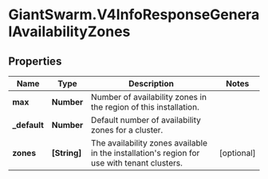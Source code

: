 # GiantSwarm.V4InfoResponseGeneralAvailabilityZones

## Properties
Name | Type | Description | Notes
------------ | ------------- | ------------- | -------------
**max** | **Number** | Number of availability zones in the region of this installation. | 
**_default** | **Number** | Default number of availability zones for a cluster. | 
**zones** | **[String]** | The availability zones available in the installation&#39;s region for use with tenant clusters. | [optional] 


